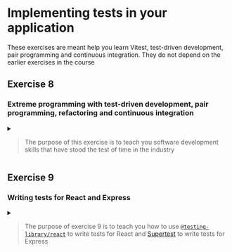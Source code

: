 # Implementing tests in your application

These exercises are meant help you learn Vitest, test-driven development, pair programming and continuous integration.
They do not depend on the earlier exercises in the course

## Exercise 8

### Extreme programming with test-driven development, pair programming, refactoring and continuous integration

<details>

<summary>

> The purpose of this exercise is to teach you software development skills that have stood the test of time in the industry

</summary>


### Overview

1. Find a partner
2. Create a new empty node project on the computer of one of you
3. Write the Leap Years kata with test driven development and pair programming
4. Share the project on GitHub and give both developers access
5. Add a GitHub Actions file that runs the test
6. Implement the Roman Numerals Kata with test driven development and pair programming
7. Verify that your tests run on GitHub

### [The Leap Years kata](https://codingdojo.org/kata/LeapYears/)

This is an exercise to learn the pair-programming method called "ping pong programming",
where two developers alternate quickly who's at the keyboard

<details>

1. Team up with another student
2. One person creates a new (empty) project in IntelliJ and adds `vitest`-support
    * `npm install -D vitest`
    * `npm pkg set scripts.test="vitest"`
3. Run `npm test` and see that you get an error due to no tests
4. Slide the keyboard over to the other programmer
5. Create a new file named `leapYears.test.ts` with the following contents:
   ```typescript
   import {expect, it} from "vitest";
   
   it("returns false for normal years", () => {
      expect(isLeapYear(2025)).toBe(false);
   });
   ```
6. See that the test process automatically runs the test which now failed with the message "`ReferenceError: isLeapYear is not defined`"
7. Press F2 (Next Highlighted Error) in the editor which selects `isLeapYear`. Press Alt-Enter and select "Create function" > "(top level)"
8. The test now fails with "`AssertionError: expected undefined to be false // Object.is equality`"
9. Slide the keyboard over to the first programmer
10. Implement `isLeapYear` in the simplest way that passes the test
   ```typescript
   function isLeapYear(number: number) {
       return false;
   }
   ```
11. Write a new test:
   ```typescript
   it("returns true for years divisible by four", () => {
       expect(isLeapYear(2024)).toBe(true);
   }); 
   ```
12. See the test failing before sliding the keyboard to the other developer
13. Make the test pass with as little code as possible. I suggest replacing the return statement with `return number % 4 === 0`
14. Refactor the code: Put the cursor on the parameter name `number` and press `ctrl-alt-shift-t` (`ctrl-t` on Mac). Select "Rename" and rename the `number` variable to `year`
15. Now is a good time to add the files to git:
    * In IntelliJ, select "Version Control" > "Create Git Repository"
    * Right-click on the `node_modules`-directory, Select Git > Add to .gitignore > Add to .gitignore
    * Right-click on the `.idea/`-directory and add this to `.gitignore` too
    * Press `ctrl-k` (`cmd-k` on Mac), add the files to Git and commit them
16. Write the next test: `it("returns false for years divisible by 100")`, see it fail and slide the keyboard to the first developer
17. Update `isLeapYear` so that all three tests pass. This is a good time to commit the code to git
18. Write the next test: `it("returns true for years divisible by 400")`, see it fail and slide the keyboard to the other developer
19. Update `isLeapYear` so that all four tests pass and commit the code
20. Share the project on GitHub: Git > GitHub > Share Project on GitHub

</details>

### Add prettier and husky

As you have finished a natural part of the code, it's a good time to add some quality control.

1. `npm install -D husky prettier`
2. `npx prettier --write .`
3. `npm pkg set scripts.test="prettier --check . && vitest"`
4. Commit the code and push it to GitHub

In IntelliJ, open `package.json`, right-click and select "Apply Prettier code style rules" to make the IntelliJ
automatically format the code with Prettier as you write it.

### Running tests with GitHub Actions

In addition to running the tests when the code is committed, it's a good safety measure to run it on GitHub.
[See the course reference material](https://github.com/kristiania-pg6301-2024/pg6301-frontend-programming/#github-actions)
on the contents on a `.github/workflows/test.yaml`-file that defines a GitHub Actions Workflow that runs the
tests automatically when code is pushed.

Make sure that the tests run correctly on GitHub.

### [The Roman Numerals kata](https://codingdojo.org/kata/RomanNumerals/)

Now that you have a project with Vitest, husky, prettier and GitHub Actions, it's a good time to write some real tests.
The Roman Numerals kata is a good exercise to reinforce the pair programming and test-driven development work you
learned with the Leap Years kata.

<details>

1. The first programmer creates a new test file named `romanNumerals.test.ts`. A first test can look like this:
   ```typescript
   import {expect, it} from "vitest";
   
   function toRoman(number: number) {
   
   }
   
   it("translates 1 to I", () => {
      expect(toRoman(1)).toBe("I");
   });
   ```
2. Make sure you see the test run and fail with the `npm test` command
3. Slide the keyboard to the other developer
4. Make the easiest implementation that will pass the test (`return "I";`)
5. After seeing the test pass, refactor with `alt-ctrl-shift-t` (Mac: `ctrl-t`): *Move...* `toRoman` to a new file and consider renaming the `number` parameter
6. Commit the code
7. Create a new test showing that `it("translates 2 to II")`
8. Slide the keyboard to the first developer to implement
9. The simplest implementation is to put an initial `if`-check
10. After implementing for 2, continue with 3 (should be `III`). After the simple implementation, refactor to use a loop
11. Continue with 4 (should be `IV`) and then 5 (`V`), implement as special cases in the start of `toRoman`
12. See if you can refactor the tests to use Vitest's [`test.each`](https://vitest.dev/api/#test-each) function
13. Continue with 6 (should be `VI`). Remember to switch "driver" after writing a new test.
14. Implement 6 first as a special case. When the test runs green, see if you can refactor to make use of the code for 5 and 1-3.
15. If you implement 6 well, you may start to see a structure in you code that you can take advantage of to continue for the whole of the exercise

See [Coding Dojo's description of Roman Numerals](https://codingdojo.org/kata/RomanNumerals/) for more help and inspiration.

</details>

</details>


## Exercise 9

### Writing tests for React and Express

<details>
<summary>

> The purpose of exercise 9 is to teach you how to use
> [`@testing-library/react`](https://testing-library.com/docs/react-testing-library/intro/) to write tests for React
> and [Supertest](https://github.com/ladjs/supertest) to write tests for Express

</summary>

You should complete exercise 1, 2, 3 and 8 before attempting exercise 9. It's best to work in pairs on this task.

### Overview

1. Create a client directory for your React code as normal, but install `vitest` and `@testing-library/react`
2. Client: Write a test to verify that adding a task entry updates the list
3. Write a test to verify that you cannot add a task entry without a description
4. Client: Write a test to verify a snapshot of the task list page
5. Create a server directory for your Express code as normal, but install `vitest` and `supertest`
6. Write a test to verify that adding a task on the task API results in that task being on the list of tasks
7. Write a test to verify that marking a task as complete with the API updates the state of that task

### Client tests with `@testing-library/react`

1. Before you start on the client test, create a `tsconfig.js`-file in the top level directory
    * `npm install -D typescript`
    * `npx tsc --init --jsx react`
2. Create a new project or continue with the project you used for exercise 8
3. Create a `client`-subdirectory with [a React project](https://github.com/kristiania-pg6301-2024/pg6301-frontend-programming/#creating-the-frontend-project)
4. Add the testing libraries as devDependencies:
    * `cd client`
    * `npm init -y`
    * `npm install --save-dev vitest @testing-library/react jsdom`
5. Create a `vite.config.js`-file:
    ```javascript
    import { defineConfig } from "vite";
    
    export default defineConfig({
      test: {
        environment: "jsdom",
      },
    });
    ```
6. Create a `taskList.test.tsx`-file for your component tests. Here is a good first test to work on:
    ```tsx
    import { beforeEach, expect, it, vitest } from "vitest";
    import { cleanup, fireEvent, render } from "@testing-library/react";
    import React from "react";
    
    interface Props {
        onAddTask?: () => void;
    }
    
    function TaskList({ onAddTask }: Props) {
        return null;
    }
    
    beforeEach(cleanup);
    
    it("adds a new task", async () => {
        const handleAddTask = vitest.fn();
        const app = render(<TaskList onAddTask={handleAddTask} />);
        const description = "New Task";
        fireEvent.change(await app.findByLabelText("New task description:"), {
            value: description,
        });
        expect(handleAddTask).toBeCalledWith({ description, completed: false });
    });
    ```
7. Implement `TaskList` to get the test to pass. Refactor and move the TaskList component to a separate file.
8. Here is a possible good next (notice that this requires you to update Props for TaskList):
    ```tsx
    it("completes task", async () => {
        const handleCompleteTask = vitest.fn();
        const _id = "123";
        const description = "New Task";
        const tasks = [{ _id, description, completed: false }];
        const app = render(
            <TaskList onCompleteTask={handleCompleteTask} tasks={tasks} />,
        );
        fireEvent.change(await app.findByLabelText(description), { clicked: true });
        expect(handleCompleteTask).toBeCalledWith(_id);
    });
    ```
9. Here is a possible snapshot test to warn you if something changes:
    ```jsx
    it("renders tasks", async () => {
        const tasks = [
            { _id: "1", description: "first task", completed: false },
            { _id: "2", description: "second task", completed: true },
        ];
        const app = render(<TaskList onCompleteTask={vitest.fn()} tasks={tasks} />);
        expect(app.baseElement).toMatchSnapshot();
    });
    ```
10. Make sure you commit your code to git as you work

When you have gotten the test to run, see if you can convert the project to using TypeScript. You will need to create a
`tsconfig.json`-file to convert the tests from `ts` to `js`, or else Vitest will reject `async`-functions.

### Server tests with `supertest`

Continue on the same project as for the client-tests.

1. Create a `server`-subdirectory with [an Express project](https://github.com/kristiania-pg6301-2024/pg6301-frontend-programming/?tab=readme-ov-file#implement-server-side-apis-with-express)
    * `cd server`
    * `npm install -D vitest supertest @types/supertest`
2. Create a `tasksApi.test.ts` with the first test (and setup):
    ```typescript
    import { beforeAll, expect, it } from "vitest";
    import express from "express";
    import request from "supertest";
    
    function createTaskApi() {
      return express.Router();
    }
    
    const app = express();
    beforeAll(() => {
      app.use(createTaskApi());
    });
    
    it("adds a task to the task list", async () => {
      const title = "A new task created at " + new Date();
      const res = await request(app).post("").send({ title }).expect(200);
      const savedTask = res.body;
      expect(savedTask).toMatchObject({ title });
      const allTasks = (await request(app).get("").expect(200)).body;
      expect(allTasks).toContainEqual(savedTask);
    });
    ```
3. Make the test pass by adding `get` and `post` handlers to the Router created in `createTaskApi`.
4. When the test is passing, refactor to move `createTaskApi` to a separate file `taskApi.ts`
5. Remember to commit the code
6. Add a test that verifies that you can complete a task:
    ```typescript
    it("completes a task", async () => {
        const title = "Random task";
        const res = await request(app).post("").send({ title }).expect(200);
        const savedTask = res.body;
        expect(savedTask).toMatchObject({ title, completed: false });
        request(app).put(savedTask.id).send({ completed: true }).expect(201);
        const updatedTask = (await request(app).get(savedTask.id).expect(200)).body;
        expect(updatedTask).toMatchObject({ completed: true });
    });
    ```
7. Make the test pass by adding a handler for `get(":id")` and `put(":id")` to the task router

### Optional: Convert the server code to use MongoDB

In order to make the server use MongoDB and the tests still work, `createTaskApi()` needs to take a MongoDB connection.
In order to make the tests run with GitHub Actions, you need to use a localhost MongoDB URI and start Mongo with
`docker compose` in the Workflow-file. See
[workflow file in the reference code from lecture 9](https://github.com/kristiania-pg6301-2024/pg6301-frontend-programming/blob/reference/09/.github/workflows/test.yaml#L19)
and the corresponding [`docker-compose.yaml`](https://github.com/kristiania-pg6301-2024/pg6301-frontend-programming/blob/reference/09/docker-compose.yaml)

### Optional: Stitching the parts together

You have now created a client side component and a server side router test-first. This is a good time to add the
`index.html` and `main.tsx` files to the client, implement fetching and updating logic to use `fetch` and
adding the `server.ts`-file.

See [Creating the frontend project](https://github.com/kristiania-pg6301-2024/pg6301-frontend-programming/?tab=readme-ov-file#creating-the-frontend-project),
[Implementing server side APIs with Express](https://github.com/kristiania-pg6301-2024/pg6301-frontend-programming/?tab=readme-ov-file#implement-server-side-apis-with-express)
and [Read data from an API](https://github.com/kristiania-pg6301-2024/pg6301-frontend-programming/?tab=readme-ov-file#read-data-from-an-api-in-react)
in the course reference materials for details.

</details>
